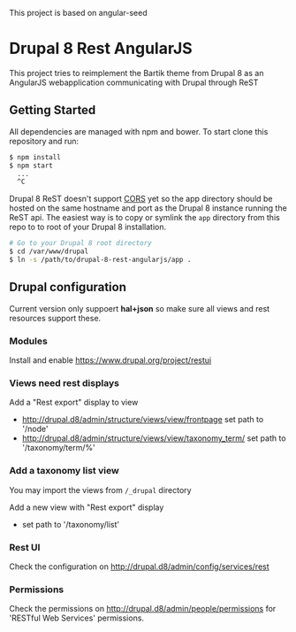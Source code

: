 This project is based on angular-seed

# Drupal 8 Rest AngularJS

This project tries to reimplement the Bartik theme from Drupal 8 as an AngularJS webapplication communicating with Drupal through ReST

## Getting Started

All dependencies are managed with npm and bower. To start clone this repository and run:

```bash
$ npm install
$ npm start
  ...
  ^C
```

Drupal 8 ReST doesn't support [CORS][cors] yet so the app directory should be hosted on the same hostname and port as the Drupal 8 instance running the ReST api. The easiest way is to copy or symlink the `app` directory from this repo to to root of your Drupal 8 installation.

```bash
# Go to your Drupal 8 root directory
$ cd /var/www/drupal
$ ln -s /path/to/drupal-8-rest-angularjs/app .
```

[cors]: https://developer.mozilla.org/en-US/docs/Web/HTTP/Access_control_CORS

## Drupal configuration

Current version only suppoert __hal+json__ so make sure all views and rest resources support these.

### Modules

Install and enable https://www.drupal.org/project/restui

### Views need rest displays

Add a "Rest export" display to view
- http://drupal.d8/admin/structure/views/view/frontpage set path to '/node'
- http://drupal.d8/admin/structure/views/view/taxonomy_term/ set path to '/taxonomy/term/%'

### Add a taxonomy list view

You may import the views from `/_drupal` directory

Add a new view with "Rest export" display
- set path to '/taxonomy/list'

### Rest UI

Check the configuration on http://drupal.d8/admin/config/services/rest

### Permissions

Check the permissions on http://drupal.d8/admin/people/permissions for 'RESTful Web Services' permissions.
